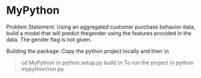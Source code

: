 # MyPython

Problem Statement: 
  Using an aggregated customer purchase behavior data, build a model that will predict thegender using the features provided in the data. The gender flag is not given. 

Building the package:
  Copy the python project locally and then \n
  > cd MyPython \n
  > python setup.py build \n
  To run the project \n
  > python mypython/run.py
